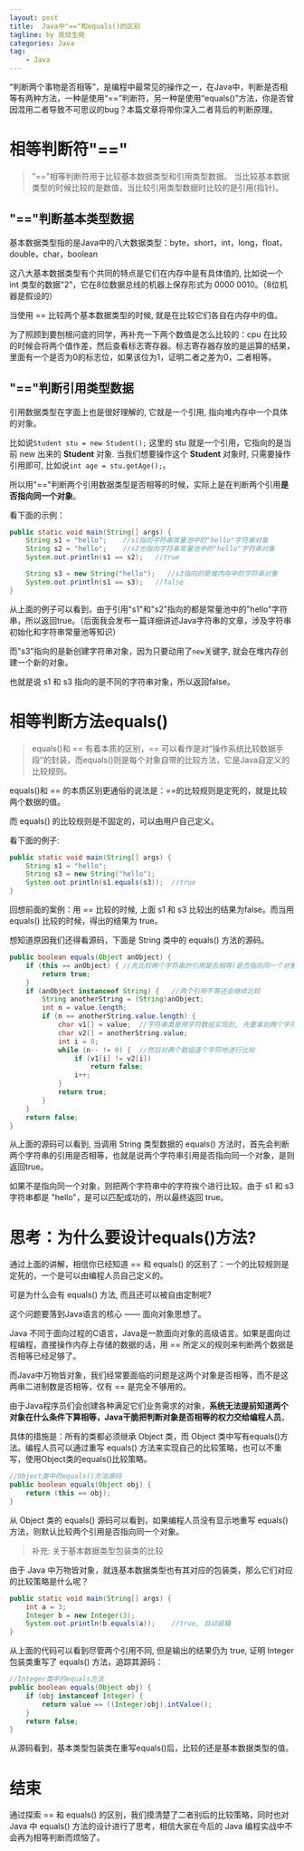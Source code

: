 ```yaml
---
layout: post  
title:  Java中"=="和equals()的区别  
tagline: by 炭烧生蚝  
categories: Java  
tag: 
    - Java
---
```


“判断两个事物是否相等”，是编程中最常见的操作之一，在Java中，判断是否相等有两种方法，一种是使用“==”判断符，另一种是使用“equals()”方法，你是否曾因混用二者导致不可思议的bug？本篇文章将带你深入二者背后的判断原理。

<!--more-->

# 相等判断符"=="

> "=="相等判断符用于比较基本数据类型和引用类型数据。 当比较基本数据类型的时候比较的是数值，当比较引用类型数据时比较的是引用(指针)。

## "=="判断基本类型数据

基本数据类型指的是Java中的八大数据类型：byte，short，int，long，float，double，char，boolean

这八大基本数据类型有个共同的特点是它们在内存中是有具体值的, 比如说一个 int 类型的数据"2"，它在8位数据总线的机器上保存形式为 0000 0010。（8位机器是假设的）

当使用 == 比较两个基本数据类型的时候, 就是在比较它们各自在内存中的值。

为了照顾到要刨根问底的同学，再补充一下两个数值是怎么比较的：cpu 在比较的时候会将两个值作差，然后查看标志寄存器。标志寄存器存放的是运算的结果，里面有一个是否为0的标志位，如果该位为1，证明二者之差为0，二者相等。

## "=="判断引用类型数据

引用数据类型在字面上也是很好理解的, 它就是一个引用, 指向堆内存中一个具体的对象。

比如说`Student stu = new Student();` 这里的 stu 就是一个引用，它指向的是当前 new 出来的 **Student** 对象. 当我们想要操作这个 **Student** 对象时, 只需要操作引用即可, 比如说`int age = stu.getAge();`。

所以用"=="判断两个引用数据类型是否相等的时候，实际上是在判断两个引用**是否指向同一个对象**。

看下面的示例：

```java
public static void main(String[] args) {
    String s1 = "hello";	//s1指向字符串常量池中的"hello"字符串对象
    String s2 = "hello";	//s2也指向字符串常量池中的"hello"字符串对象
    System.out.println(s1 == s2);   //true

    String s3 = new String("hello");   //s3指向的是堆内存中的字符串对象 
    System.out.println(s1 == s3);	//false
}
```

从上面的例子可以看到，由于引用"s1"和"s2"指向的都是常量池中的"hello"字符串，所以返回true。（后面我会发布一篇详细讲述Java字符串的文章，涉及字符串初始化和字符串常量池等知识）

而"s3"指向的是新创建字符串对象，因为只要动用了`new`关键字, 就会在堆内存创建一个新的对象。

也就是说 s1 和 s3 指向的是不同的字符串对象，所以返回false。

# 相等判断方法equals()

> equals()和 == 有着本质的区别，== 可以看作是对“操作系统比较数据手段”的封装，而equals()则是每个对象自带的比较方法，它是Java自定义的比较规则。

equals()和 == 的本质区别更通俗的说法是：==的比较规则是定死的，就是比较两个数据的值。

而 equals() 的比较规则是不固定的，可以由用户自己定义。

看下面的例子: 

```java
public static void main(String[] args) {
    String s1 = "hello";
    String s3 = new String("hello");    
    System.out.println(s1.equals(s3));	//true
}
```

回想前面的案例：用 == 比较的时候, 上面 s1 和 s3 比较出的结果为false。而当用 equals() 比较的时候，得出的结果为 true。

想知道原因我们还得看源码，下面是 String 类中的 equals() 方法的源码。

```java
public boolean equals(Object anObject) {
    if (this == anObject) {	//先比较两个字符串的引用是否相等(是否指向同一个对象), 是直接返回true
        return true;
    }
    if (anObject instanceof String) {	//两个引用不等还会继续比较
        String anotherString = (String)anObject;
        int n = value.length;
        if (n == anotherString.value.length) {
            char v1[] = value;	//字符串类是用字符数组实现的, 先要拿到两个字符串的字符数组
            char v2[] = anotherString.value;
            int i = 0;
            while (n-- != 0) {	//然后对两个数组逐个字符地进行比较
                if (v1[i] != v2[i])
                    return false;
                i++;
            }
            return true;
        }
    }
    return false;
}
```

从上面的源码可以看到, 当调用 String 类型数据的 equals() 方法时，首先会判断两个字符串的引用是否相等，也就是说两个字符串引用是否指向同一个对象，是则返回true。

如果不是指向同一个对象，则把两个字符串中的字符挨个进行比较。由于 s1 和 s3 字符串都是 "hello"，是可以匹配成功的，所以最终返回 true。


# 思考：为什么要设计equals()方法?

通过上面的讲解，相信你已经知道 == 和 equals() 的区别了：一个的比较规则是定死的，一个是可以由编程人员自己定义的。

可是为什么会有 equals() 方法, 而且还可以被自由定制呢? 

这个问题要落到Java语言的核心 —— 面向对象思想了。

Java 不同于面向过程的C语言，Java是一款面向对象的高级语言。如果是面向过程编程，直接操作内存上存储的数据的话，用 == 所定义的规则来判断两个数据是否相等已经足够了。

而Java中万物皆对象，我们经常要面临的问题是这两个对象是否相等，而不是这两串二进制数是否相等，仅有 == 是完全不够用的。

由于Java程序员们会创建各种满足它们业务需求的对象，**系统无法提前知道两个对象在什么条件下算相等，Java干脆把判断对象是否相等的权力交给编程人员**。


具体的措施是：所有的类都必须继承 Object 类，而 Object 类中写有equals()方法。编程人员可以通过重写 equals() 方法来实现自己的比较策略，也可以不重写，使用Object类的equals()比较策略。


```java
//Object类中的equals()方法源码
public boolean equals(Object obj) {
    return (this == obj);
}
```
从 Object 类的 equals() 源码可以看到，如果编程人员没有显示地重写 equals() 方法，则默认比较两个引用是否指向同一个对象。


> 补充: 关于基本数据类型包装类的比较

由于 Java 中万物皆对象，就连基本数据类型也有其对应的包装类，那么它们对应的比较策略是什么呢？

```java
public static void main(String[] args) {
    int a = 3;
    Integer b = new Integer(3);
    System.out.println(b.equals(a));	//true, 自动装箱
}
```

从上面的代码可以看到尽管两个引用不同, 但是输出的结果仍为 true, 证明 Integer 包装类重写了 equals() 方法，追踪其源码：

```java
//Integer类中的equals方法
public boolean equals(Object obj) {
    if (obj instanceof Integer) {
        return value == ((Integer)obj).intValue();
    }
    return false;
}
```

从源码看到，基本类型包装类在重写equals()后，比较的还是基本数据类型的值。

# 结束

通过探索 == 和 equals() 的区别，我们摸清楚了二者别后的比较策略，同时也对 Java 中 equals() 方法的设计进行了思考，相信大家在今后的 Java 编程实战中不会再为相等判断而烦恼了。